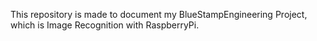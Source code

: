 This repository is made to document my BlueStampEngineering Project, which is Image Recognition with RaspberryPi.
